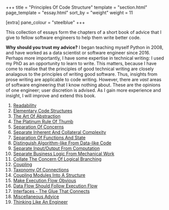 +++
title = "Principles Of Code Structure"
template = "section.html"
page_template = "essay.html"
sort_by = "weight"
weight = 11

[extra]
pane_colour = "steelblue"
+++

This collection of essays form the chapters of a short book of advice that I give to fellow software engineers to help them write better code.

**Why should you trust my advice?**  I began teaching myself Python in 2008, and have worked as a data scientist or software engineer since 2016.  Perhaps more importantly, I have some expertise in technical writing: I used my PhD as an opportunity to learn to write.  This matters, because I have come to realise that the principles of good technical writing are closely analagous to the principles of writing good software.  Thus, insights from prose writing are applicable to code writing.  However, there are _vast_ areas of software engineering that I know nothing about.  These are the opinions of one engineer; user discretion is advised.  As I gain more experience and insight, I will improve and extend this book.

1. [Readability](@/software_engineering/principles_of_code_structure/readability.md)
2. [Elementary Code Structures](@/software_engineering/principles_of_code_structure/elementary_code_structures.md)
3. [The Art Of Abstraction](@/software_engineering/principles_of_code_structure/art_of_abstraction.md)
4. [The Platinum Rule Of Thumb](@/software_engineering/principles_of_code_structure/platinum_rule_of_thumb.md)
5. [Separation Of Concerns](@/software_engineering/principles_of_code_structure/separation_of_concerns.md)
6. [Separate Inherent And Collateral Complexity](@/software_engineering/principles_of_code_structure/separate_inherent_and_collateral_complexity.md)
7. [Separation Of Functions And State](@/software_engineering/principles_of_code_structure/separation_of_functions_and_state.md)
8. [Distinguish Algorithm-like From Data-like Code](@/software_engineering/principles_of_code_structure/distinguish_algorithmlike_from_datalike_code.md)
9. [Separate Input/Output From Computation](@/software_engineering/principles_of_code_structure/separate_input_output_from_computation.md)
10. [Separate Business Logic From Mechanical Work](@/software_engineering/principles_of_code_structure/separate_business_logic_from_mechanical_work.md)
11. [Collate The Concern Of Logical Branching](@/software_engineering/principles_of_code_structure/collate_the_concern_of_logical_branching.md)
12. [Coupling](@/software_engineering/principles_of_code_structure/coupling.md)
13. [Taxonomy Of Connections](@/software_engineering/principles_of_code_structure/taxonomy_of_connections.md)
14. [Coupling Modules Into A Structure](@/software_engineering/principles_of_code_structure/coupling_modules_into_a_structure.md)
15. [Make Execution Flow Obvious](@/software_engineering/principles_of_code_structure/make_execution_flow_obvious.md)
16. [Data Flow Should Follow Execution Flow](@/software_engineering/principles_of_code_structure/data_flow_should_follow_execution_flow.md)
17. [Interfaces - The Glue That Connects](@/software_engineering/principles_of_code_structure/interfaces.md)
18. [Miscellaneous Advice](@/software_engineering/principles_of_code_structure/miscellaneous_advice.md)
19. [Thinking Like An Engineer](@/software_engineering/principles_of_code_structure/thinking_like_an_engineer.md)
